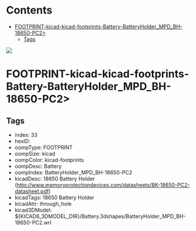 



Contents
========

* [FOOTPRINT-kicad-kicad-footprints-Battery-BatteryHolder_MPD_BH-18650-PC2>](#footprint-kicad-kicad-footprints-battery-batteryholder_mpd_bh-18650-pc2)
	* [Tags](#tags)
  
![][im]
# FOOTPRINT-kicad-kicad-footprints-Battery-BatteryHolder_MPD_BH-18650-PC2>

## Tags

- index: 33
- hexID: 
- oompType: FOOTPRINT
- oompSize: kicad
- oompColor: kicad-footprints
- oompDesc: Battery
- oompIndex: BatteryHolder_MPD_BH-18650-PC2
- kicadDesc: 18650 Battery Holder (http://www.memoryprotectiondevices.com/datasheets/BK-18650-PC2-datasheet.pdf)
- kicadTags: 18650 Battery Holder
- kicadAttr: through_hole
- kicad3DModel: ${KICAD6_3DMODEL_DIR}/Battery.3dshapes/BatteryHolder_MPD_BH-18650-PC2.wrl



[im]: image.png
